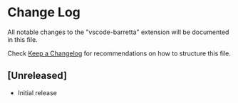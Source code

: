 # Change Log

All notable changes to the "vscode-barretta" extension will be documented in this file.

Check [Keep a Changelog](http://keepachangelog.com/) for recommendations on how to structure this file.

## [Unreleased]

- Initial release